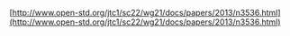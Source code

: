 [http://www.open-std.org/jtc1/sc22/wg21/docs/papers/2013/n3536.html](http://www.open-std.org/jtc1/sc22/wg21/docs/papers/2013/n3536.html)
